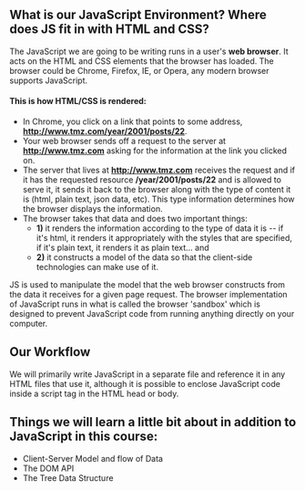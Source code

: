 ## What is our JavaScript Environment? Where does JS fit in with HTML and CSS?

The JavaScript we are going to be writing runs in a user's **web browser**.  It acts on the HTML and CSS elements that the browser has loaded. The browser could be Chrome, Firefox, IE, or Opera, any modern browser supports JavaScript.  

#### This is how HTML/CSS is rendered:

+ In Chrome, you click on a link that points to some address, **http://www.tmz.com/year/2001/posts/22**. 
+ Your web browser sends off a request to the server at **http://www.tmz.com** asking for the information at the link you clicked on.
+ The server that lives at **http://www.tmz.com** receives the request and if it has the requested resource **/year/2001/posts/22** and is allowed to serve it, it sends it back to the browser along with the type of content it is (html, plain text, json data, etc).  This type information determines how the browser displays the information.  
+ The browser takes that data and does two important things: 
    +  **1)** it renders the information according to the type of data it is -- if it's html, it renders it appropriately with the styles that are specified, if it's plain text, it renders it as plain text... and 
    +  **2)** it constructs a model of the data so that the client-side technologies can make use of it.


JS is used to manipulate the model that the web browser constructs from the data it receives for a given page request.  The browser implementation of JavaScript runs in what is called the browser 'sandbox' which is designed to prevent JavaScript code from running anything directly on your computer.  

## Our Workflow
We will primarily write JavaScript in a separate file and reference it in any HTML files that use it, although it is possible to enclose JavaScript code inside a script tag in the HTML head or body.

## Things we will learn a little bit about in addition to JavaScript in this course:

+ Client-Server Model and flow of Data
+ The DOM API
+ The Tree Data Structure




